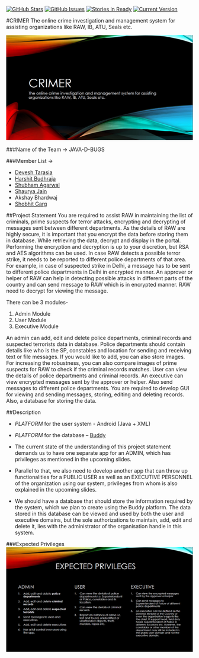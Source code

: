 [![GitHub Stars](https://img.shields.io/github/stars/harshitbudhraja/OCMS.svg)](https://github.com/harshitbudhraja/OCMS/stargazers) [![GitHub Issues](https://img.shields.io/github/issues/harshitbudhraja/OCMS.svg)](https://github.com/harshitbudhraja/OCMS/issues) [![Stories in Ready](https://badge.waffle.io/harshitbudhraja/OCMS.png?label=ready&title=Ready)](http://waffle.io/harshitbudhraja/OCMS) [![Current Version](https://img.shields.io/badge/version-0.1-green.svg)](https://github.com/harshitbudhraja/OCMS) 

#CRIMER
The online crime investigation and management system for assisting organizations like RAW, IB, ATU, Seals etc.

<img src="images/1.PNG">

###Name of the Team -> JAVA-D-BUGS

###Member List ->
* [Devesh Tarasia](https://github.com/DEVESHTARASIA "Devesh Tarasia")
* [Harshit Budhraja](https://github.com/harshitbudhraja "Harshit Budhraja")
* [Shubham Agarwal](https://github.com/shubhxotic "Shubham Agarwal")
* [Shaurya Jain](https://github.com/shaurya96 "Shaurya Jain")
* Akshay Bhardwaj
* [Shobhit Garg](https://github.com/shobhitgarg12 "Shobhit Garg")


##Project Statement
You are required to assist RAW in maintaining the list of criminals, prime suspects for terror attacks, encrypting and decrypting of messages sent between different departments. As the details of RAW are highly secure, it is important that you encrypt the data before storing them in database. While retrieving the data, decrypt and display in the portal. Performing the encryption and decryption is up to your discretion, but RSA and AES algorithms can be used. In case RAW detects a possible terror strike, it needs to be reported to different police departments of that area. For example, in case of suspected strike in Delhi, a message has to be sent to different police departments in Delhi in encrypted manner. An approver or helper of RAW can help in detecting possible attacks in different parts of the country and can send message to RAW which is in encrypted manner. RAW need to decrypt for viewing the message.

There can be 3 modules-<br>
1. Admin Module<br>
2. User Module<br>
3. Executive Module

An admin can add, edit and delete police departments, criminal records and suspected terrorists data in database. Police departments should contain details like who is the SP, constables and location for sending and receiving text or file messages. If you would like to add, you can also store images. For increasing the robustness, you can also compare images of prime suspects for RAW to check if the criminal records matches. User can view the details of police departments and criminal records. An executive can view encrypted messages sent by the approver or helper. Also send messages to different police departments. You are required to develop GUI for viewing and sending messages, storing, editing and deleting records. Also, a database for storing the data.

##Description
* *PLATFORM* for the user system - Android (Java + XML)

* *PLATFORM* for the database – [Buddy](https://buddy.com)

* The current state of the understanding of this project statement demands us to have one separate app for an ADMIN, which has privileges as mentioned in the upcoming slides.

* Parallel to that, we also need to develop another app that can throw up functionalities for a PUBLIC USER as well as an EXECUTIVE PERSONNEL of the organization using our system, privileges from whom is also explained in the upcoming slides.

* We should have a database that should store the information required by the system, which we plan to create using the Buddy platform. The data stored in this database can be viewed and used by both the user and executive domains, but the sole authorizations to maintain, add, edit and delete it, lies with the administrator of the organisation handle in this system. 

###Expected Privileges
<img src="images/2.PNG">
